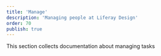 ```yaml
---
title: 'Manage'
description: 'Managing people at Liferay Design'
order: 70
publish: true
---
```


This section collects documentation about managing tasks